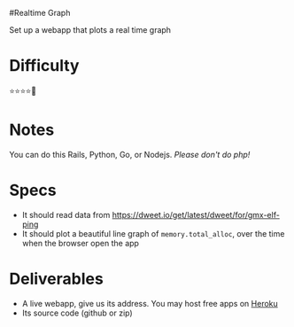 #Realtime Graph

Set up a webapp that plots a real time graph

# Difficulty
  :star::star::star::star::small_orange_diamond:

# Notes
  You can do this Rails, Python, Go, or Nodejs. *Please don't do php!*

# Specs
- It should read data from https://dweet.io/get/latest/dweet/for/gmx-elf-ping
- It should plot a beautiful line graph of `memory.total_alloc`, over the time when the browser open the app

# Deliverables
- A live webapp, give us its address. You may host free apps on [Heroku](http://www.heroku.com)
- Its source code (github or zip)

